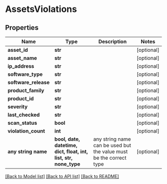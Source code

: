 # AssetsViolations


## Properties
Name | Type | Description | Notes
------------ | ------------- | ------------- | -------------
**asset_id** | **str** |  | [optional] 
**asset_name** | **str** |  | [optional] 
**ip_address** | **str** |  | [optional] 
**software_type** | **str** |  | [optional] 
**software_release** | **str** |  | [optional] 
**product_family** | **str** |  | [optional] 
**product_id** | **str** |  | [optional] 
**severity** | **str** |  | [optional] 
**last_checked** | **str** |  | [optional] 
**scan_status** | **bool** |  | [optional] 
**violation_count** | **int** |  | [optional] 
**any string name** | **bool, date, datetime, dict, float, int, list, str, none_type** | any string name can be used but the value must be the correct type | [optional]

[[Back to Model list]](../README.md#documentation-for-models) [[Back to API list]](../README.md#documentation-for-api-endpoints) [[Back to README]](../README.md)


